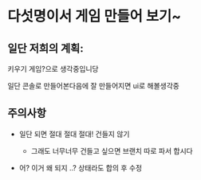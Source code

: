 # 다섯명이서 게임 만들어 보기~

## 일단 저희의 계획:

키우기 게임?으로 생각중입니당

일단 콘솔로 만들어본다음에 잘 만들어지면 ui로 해볼생각중

## 주의사항

-   일단 되면 절대 절대 절대! 건들지 않기

    -   그래도 너무너무 건들고 싶으면 브랜치 따로 파서 합시다

-   어? 이거 왜 되지 ..? 상태라도 합의 후 수정
